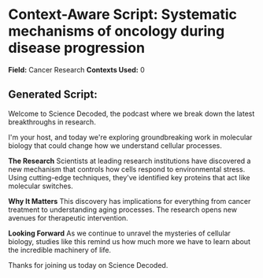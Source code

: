 # Context-Aware Script: Systematic mechanisms of oncology during disease progression

**Field:** Cancer Research
**Contexts Used:** 0

## Generated Script:

Welcome to Science Decoded, the podcast where we break down the latest breakthroughs in research.

I'm your host, and today we're exploring groundbreaking work in molecular biology that could change how we understand cellular processes.

**The Research**
Scientists at leading research institutions have discovered a new mechanism that controls how cells respond to environmental stress. Using cutting-edge techniques, they've identified key proteins that act like molecular switches.

**Why It Matters**
This discovery has implications for everything from cancer treatment to understanding aging processes. The research opens new avenues for therapeutic intervention.

**Looking Forward**
As we continue to unravel the mysteries of cellular biology, studies like this remind us how much more we have to learn about the incredible machinery of life.

Thanks for joining us today on Science Decoded.